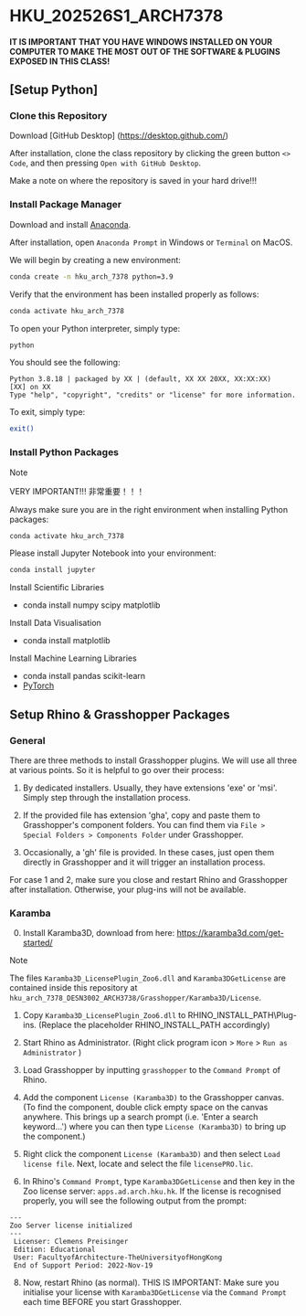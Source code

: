 # HKU_202526S1_ARCH7378


#### IT IS IMPORTANT THAT YOU HAVE WINDOWS INSTALLED ON YOUR COMPUTER TO MAKE THE MOST OUT OF THE SOFTWARE & PLUGINS EXPOSED IN THIS CLASS! ####

## [Setup Python]

### Clone this Repository

Download [GitHub Desktop] (https://desktop.github.com/)

After installation, clone the class repository by clicking the green button ```<> Code```, and then pressing ```Open with GitHub Desktop```.

Make a note on where the repository is saved in your hard drive!!!

### Install Package Manager

Download and install [Anaconda](https://docs.anaconda.com/free/anaconda/install/windows/).

After installation, open ```Anaconda Prompt``` in Windows or ```Terminal``` on MacOS.

We will begin by creating a new environment:
```bash
conda create -n hku_arch_7378 python=3.9
```

Verify that the environment has been installed properly as follows:

```bash
conda activate hku_arch_7378
```

To open your Python interpreter, simply type:

```bash
python
```

You should see the following:
```
Python 3.8.18 | packaged by XX | (default, XX XX 20XX, XX:XX:XX)
[XX] on XX
Type "help", "copyright", "credits" or "license" for more information.
```

To exit, simply type:

```bash
exit()
```

### Install Python Packages

> [!NOTE]
> VERY IMPORTANT!!! 非常重要！！！

Always make sure you are in the right environment when installing Python packages:

```bash
conda activate hku_arch_7378
```

Please install Jupyter Notebook into your environment:

```bash
conda install jupyter
```

Install Scientific Libraries
* conda install numpy scipy matplotlib

Install Data Visualisation
* conda install matplotlib

Install Machine Learning Libraries
* conda install pandas scikit-learn
* [PyTorch](https://pytorch.org/get-started/locally/)


## Setup Rhino & Grasshopper Packages

### General

There are three methods to install Grasshopper plugins.   We will use all three at various points.  So it is helpful to go over their process:

1. By dedicated installers.  Usually, they have extensions 'exe' or 'msi'.  Simply step through the installation process.

2. If the provided file has extension 'gha', copy and paste them to Grasshopper's component folders.  You can find them via ```File > Special Folders > Components Folder``` under Grasshopper.

3. Occasionally, a 'gh' file is provided.  In these cases, just open them directly in Grasshopper and it will trigger an installation process.

For case 1 and 2, make sure you close and restart Rhino and Grasshopper after installation.  Otherwise, your plug-ins will not be available.

### Karamba


0. Install Karamba3D, download from here:
https://karamba3d.com/get-started/


> [!NOTE]
> The files ```Karamba3D_LicensePlugin_Zoo6.dll``` and ```Karamba3DGetLicense``` are contained inside this repository at ```hku_arch_7378_DESN3002_ARCH3738/Grasshopper/Karamba3D/License```.

1. Copy ```Karamba3D_LicensePlugin_Zoo6.dll``` to RHINO_INSTALL_PATH\Plug-ins.
   (Replace the placeholder RHINO_INSTALL_PATH accordingly)

2. Start Rhino as Administrator. (Right click program icon > ```More``` > ```Run as Administrator``` )

3. Load Grasshopper by inputting ```grasshopper``` to the ```Command Prompt``` of Rhino.

4. Add the component ```License (Karamba3D)``` to the Grasshopper canvas.
  (To find the component, double click empty space on the canvas anywhere.  This brings up a search prompt (i.e. 'Enter a search keyword...') where you can then type ```License (Karamba3D)``` to bring up the component.)

6. Right click the component ```License (Karamba3D)``` and then select ```Load license file```.  Next, locate and select the file ```licensePRO.lic```.

7. In Rhino's ```Command Prompt```, type ```Karamba3DGetLicense``` and then key in the Zoo license server: ```apps.ad.arch.hku.hk```.  If the license is recognised properly, you will see the following output from the prompt:


```
---
Zoo Server license initialized
---
 Licenser: Clemens Preisinger
 Edition: Educational
 User: FacultyofArchitecture-TheUniversityofHongKong
 End of Support Period: 2022-Nov-19
```

8. Now, restart Rhino (as normal). THIS IS IMPORTANT: Make sure you initialise your license with ```Karamba3DGetLicense``` via the ```Command Prompt``` each time BEFORE you start Grasshopper.
